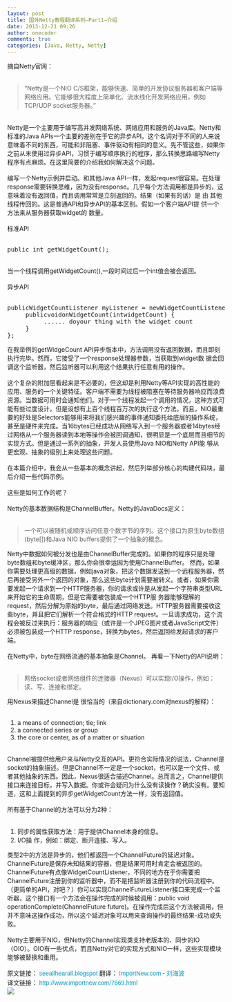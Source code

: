 ```yaml
---
layout: post
title: 国外Netty教程翻译系列—Part1—介绍 
date: 2013-12-21 09:26
author: onecoder
comments: true
categories: [Java, Netty, Netty]
---
```

<div>
	摘自Netty官网：</div>
<div>
	&nbsp;</div>
<blockquote>
	<div>
		&ldquo;Netty是一个NIO C/S框架，能够快速、简单的开发协议服务器和客户端等网络应用。它能够很大程度上简单化、流水线化开发网络应用，例如TCP/UDP socket服务器。&rdquo;</div>
</blockquote>
<div>
	&nbsp;</div>
<div>
	Netty是一个主要用于编写高并发网络系统、网络应用和服务的Java库。Netty和 标准的Java APIs一个主要的差别在于它的异步API。这个名词对于不同的人来说意味着不同的东西，可能和非阻塞、事件驱动有相同的意义。先不管这些，如果你之前从未使用过异步API，习惯于编写顺序执行的程序，那么转换思路编写Netty程序有点麻烦。在这里简要的介绍我如何解决这个问题。</div>
<div>
	&nbsp;</div>
<div>
	编写一个Netty示例并启动。和其他Java API一样，发起request很容易。在处理response需要转换思维，因为没有response。几乎每个方法调用都是异步的，这意味着没有返回值，而且调用常常是立刻返回的。结果（如果有的话）是 由 其他线程传回的。这是普通API和异步API的基本区别。假如一个客户端API提 供一个方法来从服务器获取widget的 数量。</div>
<div>
	&nbsp;</div>
<div>
	标准API</div>
<div>
	&nbsp;</div>
<div>
	<pre class="brush:java;first-line:1;pad-line-numbers:true;highlight:null;collapse:false;">
public int getWidgetCount();
</pre>
</div>
<div>
	&nbsp;</div>
<div>
	当一个线程调用getWidgetCount(),一段时间过后一个int值会被会返回。</div>
<div>
	&nbsp;</div>
<div>
	异步API</div>
<div>
	&nbsp;</div>
<div>
	<pre class="brush:java;first-line:1;pad-line-numbers:true;highlight:null;collapse:false;">
publicWidgetCountListener myListener = newWidgetCountListener() {
     publicvoidonWidgetCount(intwidgetCount) {
          ...... doyour thing with the widget count
     }
};
</pre>
</div>
<div>
	在我举例的getWidgeCount API异步版本中，方法调用没有返回数据，而且即刻执行完毕。然而，它接受了一个response处理器参数，当获取到widget数 据会回调这个监听器，然后监听器可以利用这个结果执行任意有用的操作。</div>
<div>
	&nbsp;</div>
<div>
	这个复杂的附加层看起来是不必要的，但这却是利用Netty等API实现的高性能的应用、服务的一个关键特征。客户端不需要为线程被阻塞在等待服务器响应而浪费资源。当数据可用时会通知他们。对于一个线程发起一个调用的情况，这种方式可能有些过度设计，但是设想有上百个线程百万次的执行这个方法。而且，NIO最重要的好处是Selectors能够用来将我们感兴趣的事件通知委托给底层的操作系统，甚至是硬件来完成。当16bytes已经成功从网络写入到一个服务器或者14bytes经过网络从一个服务器读到本地等操作会被回调通知，很明显是一个底层而且细节的实现方式。但是通过一系列的抽象，开发人员使用Java NIO和Netty API能 够从更宏观、抽象的级别上来处理这些问题。</div>
<div>
	&nbsp;</div>
<div>
	在本篇介绍中，我会从一些基本的概念讲起，然后列举部分核心的构建代码块，最后介绍一些代码示例。</div>
<div>
	&nbsp;</div>
<div>
	这些是如何工作的呢？</div>
<div>
	&nbsp;</div>
<div>
	Netty的基本数据结构是ChannelBuffer。Netty的JavaDocs定义：</div>
<div>
	&nbsp;</div>
<blockquote>
	<div>
		一个可以被随机或顺序访问任意个数字节的序列。这个接口为原生byte数组(byte[])和Java NIO buffers提供了一个抽象的概念。</div>
</blockquote>
<div>
	Netty中数据如何被分发也是由ChannelBuffer完成的。如果你的程序只是处理byte数组和byte缓冲区，那么你会很幸运因为使用ChannelBuffer。 然而，如果你需要处理更高级的数据，例如java对象，把这个数据发送到一个远程服务器，然后再接受另外一个返回的对象，那么这些byte计划需要被转义。或者，如果你需要发起一个请求到一个HTTP服务器，你的请求或许是从发起一个字符串类型URL来开始它的生命周期，但是它需要被包装成一个HTTP服 务器能够理解的request，然后分解为原始的byte，最后通过网络发送。HTTP服务器需要接收这些byte，并且把它们解析一个符合格式的HTTP request。一旦请求成功，这个流程会被反过来执行：服务器的响应（或许是一个JPEG图片或者JavaScript文件）必须被包装成一个HTTP response，转换为bytes，然后返回给发起请求的客户端。</div>
<div>
	&nbsp;</div>
<div>
	在Netty中，byte在网络流通的基本抽象是Channel。 再看一下Netty的API说明：</div>
<div>
	&nbsp;</div>
<blockquote>
	<div>
		网络socket或者网络组件的连接器（Nexus）可以实现I/O操作，例如：读、写、连接和绑定。</div>
</blockquote>
<div>
	用Nexus来描述Channel是 很恰当的（来自dictionary.com对nexus的解释）：</div>
<div>
	&nbsp;</div>
<ol>
	<li>
		a means of connection; tie; link</li>
	<li>
		a connected series or group</li>
	<li>
		the core or center, as of a matter or situation</li>
</ol>
<div>
	&nbsp;</div>
<div>
	Channel被提供给用户来与Netty交互的API。更符合实际情况的说法，Channel是socket的抽象描述。但是Channel不一定是一个socket，也可以是一个文件、或者其他抽象的东西。因此，Nexus很适合描述Channel。总而言之，Channel提供接口来连接目标，并写入数据。你或许会疑问为什么没有读操作？确实没有。要知道，这和上面提到的异步getWidgetCount方法一样，没有返回值。</div>
<div>
	&nbsp;</div>
<div>
	所有基于Channel的方法可以分为2种：</div>
<div>
	&nbsp;</div>
<ol>
	<li>
		同步的属性获取方法：用于提供Channel本身的信息。</li>
	<li>
		I/O操 作，例如：绑定、断开连接、写入。</li>
</ol>
<div>
	类型2中的方法是异步的，他们都返回一个ChannelFuture的延迟对象。ChannelFuture是保存未知结果的容器，但是结果可用时肯定会被返回的。ChannelFuture有点像WidgetCountListener，不同的地方在于你需要把ChannelFuture注册到你的监听器中，而不是把监听器注册到你的代码流程中。（更简单的API，对吧？）你可以实现ChannelFutureListener接口来完成一个监听器，这个接口有一个方法会在操作完成的时候被调用：public void operationComplete(ChannelFuture future)。在操作完成后这个方法被调用，但并不意味这操作成功，所以这个延迟对象可以用来查询操作的最终结果-成功或失败。</div>
<div>
	&nbsp;</div>
<div>
	Netty主要用于NIO，但Netty的Channel实现类支持老版本的、同步的IO（OIO）。OIO有一些优点，而且Netty对它的实现方式和NIO一样，这些实现模块能够被替换和重用。</div>
<div>
	&nbsp;</div>
<div>
	<span style="color: rgb(25, 25, 25); font-family: 微软雅黑, Verdana, sans-serif, 宋体; font-size: 14px; line-height: 22px; background-color: rgb(251, 251, 251);">原文链接：&nbsp;</span><a class="external" href="http://seeallhearall.blogspot.com/2012/05/netty-tutorial-part-1-introduction-to.html" rel="nofollow" style="margin: 0px; padding: 0px; font-size: 14px; vertical-align: baseline; background-color: rgb(251, 251, 251); outline: none; text-decoration: none; border-color: rgb(8, 155, 195); color: rgb(8, 155, 195); font-family: 微软雅黑, Verdana, sans-serif, 宋体; line-height: 22px;" target="_blank">seeallhearall.blogspot</a><span style="color: rgb(25, 25, 25); font-family: 微软雅黑, Verdana, sans-serif, 宋体; font-size: 14px; line-height: 22px; background-color: rgb(251, 251, 251);">&nbsp;翻译：&nbsp;</span><a href="http://www.importnew.com/" style="margin: 0px; padding: 0px; font-size: 14px; vertical-align: baseline; background-color: rgb(251, 251, 251); outline: none; text-decoration: none; border-color: rgb(8, 155, 195); color: rgb(8, 155, 195); font-family: 微软雅黑, Verdana, sans-serif, 宋体; line-height: 22px;">ImportNew.com&nbsp;</a><span style="color: rgb(25, 25, 25); font-family: 微软雅黑, Verdana, sans-serif, 宋体; font-size: 14px; line-height: 22px; background-color: rgb(251, 251, 251);">-&nbsp;</span><a href="http://www.importnew.com/author/liuhaibo" style="margin: 0px; padding: 0px; font-size: 14px; vertical-align: baseline; background-color: rgb(251, 251, 251); outline: none; text-decoration: none; border-color: rgb(8, 155, 195); color: rgb(8, 155, 195); font-family: 微软雅黑, Verdana, sans-serif, 宋体; line-height: 22px;">刘海波</a><br style="color: rgb(25, 25, 25); font-family: 微软雅黑, Verdana, sans-serif, 宋体; font-size: 14px; line-height: 22px; background-color: rgb(251, 251, 251);" />
	<span style="color: rgb(25, 25, 25); font-family: 微软雅黑, Verdana, sans-serif, 宋体; font-size: 14px; line-height: 22px; background-color: rgb(251, 251, 251);">译文链接：&nbsp;</span><a href="http://www.importnew.com/7669.html" style="margin: 0px; padding: 0px; font-size: 14px; vertical-align: baseline; background-color: rgb(251, 251, 251); outline: none; text-decoration: none; border-color: rgb(8, 155, 195); color: rgb(8, 155, 195); font-family: 微软雅黑, Verdana, sans-serif, 宋体; line-height: 22px;">http://www.importnew.com/7669.html</a></div>
<div>
	<img src="http://www.importnew.com/importnew-weixin.jpg" style="margin: 0px; padding: 0px; border: 0px; outline: 0px; font-size: 16px; vertical-align: baseline; background-color: rgb(251, 251, 251); color: rgb(25, 25, 25); font-family: 微软雅黑, Verdana, sans-serif, 宋体; font-weight: bold; line-height: 22px;" /></div>

